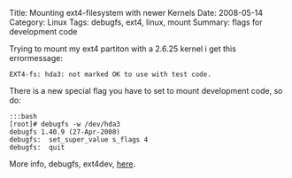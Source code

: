 Title: Mounting ext4-filesystem with newer Kernels
Date: 2008-05-14
Category: Linux
Tags: debugfs, ext4, linux, mount
Summary: flags for development code

Trying to mount my ext4 partiton with a 2.6.25 kernel i get this errormessage:

    EXT4-fs: hda3: not marked OK to use with test code.

There is a new special flag you have to set to mount development code, so do:

    :::bash
    [root]# debugfs -w /dev/hda3
    debugfs 1.40.9 (27-Apr-2008)
    debugfs:  set_super_value s_flags 4
    debugfs:  quit

More info, debugfs, ext4dev, [here](https://fedoraproject.org/wiki/FedoraExt4).
